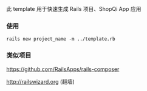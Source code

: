 此 template 用于快速生成 Rails 项目、ShopQi App 应用

### 使用

    rails new project_name -m ../template.rb

### 类似项目

https://github.com/RailsApps/rails-composer

http://railswizard.org (翻墙)

